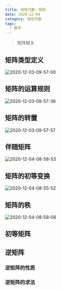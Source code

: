 ```yaml
---
title: 线性代数：矩阵
date: 2020-12-04
category: 线性代数
tags:
  - 数学
--- 
```


>矩阵相关

<!-- more -->

## 矩阵类型定义

![2020-12-03-09-57-00](https://raw.githubusercontent.com/fengwei2002/Pictures_02/master/img/2020-12-03-09-57-00.jpg)

## 矩阵的运算规则

![2020-12-03-09-57-36](https://raw.githubusercontent.com/fengwei2002/Pictures_02/master/img/2020-12-03-09-57-36.jpg)

## 矩阵的转置

![2020-12-03-09-57-57](https://raw.githubusercontent.com/fengwei2002/Pictures_02/master/img/2020-12-03-09-57-57.jpg)

## 伴随矩阵

![2020-12-04-08-58-53](https://raw.githubusercontent.com/fengwei2002/Pictures_02/master/img/2020-12-04-08-58-53.jpg)

## 矩阵的初等变换

![2020-12-04-08-55-52](https://raw.githubusercontent.com/fengwei2002/Pictures_02/master/img/2020-12-04-08-55-52.jpg)

## 矩阵的秩

![2020-12-04-08-58-08](https://raw.githubusercontent.com/fengwei2002/Pictures_02/master/img/2020-12-04-08-58-08.jpg)

## 初等矩阵


## 逆矩阵

### 逆矩阵的性质


### 逆矩阵的求法

